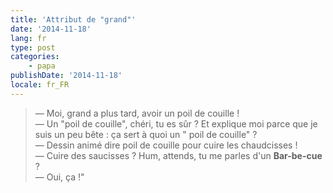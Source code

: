 ```yaml
---
title: 'Attribut de "grand"'
date: '2014-11-18'
lang: fr
type: post
categories:
    - papa
publishDate: '2014-11-18'
locale: fr_FR
---
```


> — Moi, grand a plus tard, avoir un poil de couille !  
> — Un "poil de couille", chéri, tu es sûr ? Et explique moi parce que je suis un peu bête : ça sert à quoi un " poil de couille" ?  
> — Dessin animé dire poil de couille pour cuire les chaudcisses !  
> — Cuire des saucisses ? Hum, attends, tu me parles d'un **Bar-be-cue** ?  
> — Oui, ça !"


